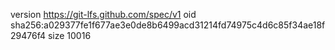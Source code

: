 version https://git-lfs.github.com/spec/v1
oid sha256:a029377fe1f677ae3e0de8b6499acd31214fd74975c4d6c85f34ae18f29476f4
size 10016
